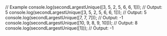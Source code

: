 // Example 
console.log(secondLargestUnique([3, 5, 2, 5, 6, 6, 1])); // Output: 5
console.log(secondLargestUnique([3, 5, 2, 5, 6, 6, 1])); // Output: 5
console.log(secondLargestUnique([7, 7, 7]));             // Output: -1
console.log(secondLargestUnique([10, 9, 8, 9, 10]));     // Output: 8
console.log(secondLargestUnique([1]));                   // Output: -1
